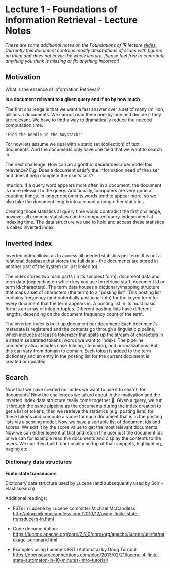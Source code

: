 # Lecture 1 - Foundations of Information Retrieval - Lecture Notes

*These are some additional notes on the Foundations of IR lecture [slides](Lecture%201%20-%20Foundations%20of%20Information%20Retrieval.pdf). Currently this document contains mostly descriptions of slides with figures on them and does not cover the whole lecture. Please feel free to contribute anything you think is missing or fix anything incorrect!*

## Motivation

What is the essence of Information Retrieval?

**Is a document relevant to a given query and if so by how much**

The first challenge is that we want a fast answer over a set of many (million, billions..) documents. We cannot read them one-by-one and decide if they are relevant. We have to find a way to dramatically reduce the needed computation time. 
	
	"Find the needle in the haystack!"
	
For now lets assume we deal with a static set (collection) of text documents. And the documents only have one field that we want to search in. 

The next challenge: How can an algorithm decide/describe/model this relevance? E.g. Does a document satisfy the information need of the user and does it help complete the user’s task?

Intuition: If a query word appears more often in a document, the document is more relevant to the query. Additionally, computers are very good at counting things. In longer documents words tend to appear more, so we also take the document length into account among other statistics. 

Creating those statistics at query time would contradict the first challenge, however all common statistics can be computed query-independent at indexing time. The data structure we use to hold and access these statistics is called inverted index.


## Inverted Index

Inverted index allows us to access all needed statistics per term. It is not a relational database that stores the full data - the documents are stored in another part of the system (or just linked to).

The index stores two main parts (in its simplest form): document data and term data (depending on which key you use to retrieve stuff: document id or term id/characters). The term data houses a dictionary/mapping structure that maps a set of characters (the term) to a "posting list". This posting list contains frequency (and potentially positional info) for the keyed term for every document that the term appears in. A posting list in its most basic form is an array of integer tuples. Different posting lists have different lengths, depending on the document frequency count of the term.

The inverted index is built up document per document: Each document's metadata is registered and the contents go through a linguistic pipeline, which includes at least a tokenizer that splits up the stream of characters in a stream separated tokens (words we want to index). The pipeline commonly also includes case folding, stemming, and normalizations. But this can vary from domain to domain. Each token is added to the term dictionary and an entry in the posting list for the current document is created or updated.


## Search

Now that we have created our index we want to use it to search for documents! Now the challenges we talked about in the motivation and the inverted index data structure really come together 🙂. Given a query, we run it through the same pipeline as the documents during the index creation to get a list of tokens, then we retrieve the statistics (e.g. posting lists) for these tokens and compute a score for each document that is in the posting lists via a scoring model. Now we have a sortable list of document ids and scores. We sort it by the score value to get the most relevant documents. Now we can either leave it at that and return the user just the document ids or we can for example read the documents and display the contents to the users. We can then build functionality on top of that: snippets, highlighting, paging etc.. 


### Dictionary data structures

**Finite state transducers**

Dictionary data structure used by Lucene (and subsequently used by Solr + Elasticsearch)


Additional readings:

- FSTs in Lucene by Lucene committer Michael McCandless http://blog.mikemccandless.com/2010/12/using-finite-state-transducers-in.html

- Code documentation: https://lucene.apache.org/core/7_5_0/core/org/apache/lucene/util/fst/package-summary.html

- Examples using Lucene's FST (Automata) by Doug Turnbull https://opensourceconnections.com/blog/2013/02/21/lucene-4-finite-state-automaton-in-10-minutes-intro-tutorial/
